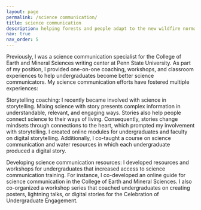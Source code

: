 ```yaml
---
layout: page
permalink: /science communication/
title: science communication
description: helping forests and people adapt to the new wildfire normal
nav: true
nav_order: 5
---
```


Previously, I was a science communication specialist for the College of Earth and Mineral Sciences writing center at Penn State University. As part of my position, I provided one-on-one coaching, workshops, and classroom experiences to help undergraduates become better science communicators. My science communication efforts have fostered multiple experiences:

Storytelling coaching: I recently became involved with science in storytelling. Mixing science with story presents complex information in understandable, relevant, and engaging ways. Stories also help people connect science to their ways of living. Consequently, stories change mindsets through connections to the heart, which prompted my involvement with storytelling. I created online modules for undergraduates and faculty on digital storytelling. Additionally, I co-taught a course on science communication and water resources in which each undergraduate produced a digital story.

Developing science communication resources: I developed resources and workshops for undergraduates that increased access to science communication training. For instance, I co-developed an online guide for science communication in the College of Earth and Mineral Sciences. I also co-organized a workshop series that coached undergraduates on creating posters, lightning talks, or digital stories for the Celebration of Undergraduate Engagement.
